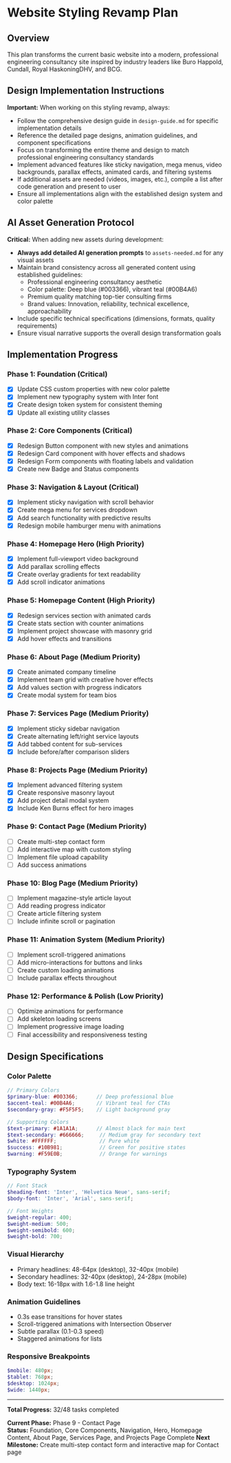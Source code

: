 # Website Styling Revamp Plan

## Overview
This plan transforms the current basic website into a modern, professional engineering consultancy site inspired by industry leaders like Buro Happold, Cundall, Royal HaskoningDHV, and BCG.

## Design Implementation Instructions
**Important:** When working on this styling revamp, always:
- Follow the comprehensive design guide in `design-guide.md` for specific implementation details
- Reference the detailed page designs, animation guidelines, and component specifications  
- Focus on transforming the entire theme and design to match professional engineering consultancy standards
- Implement advanced features like sticky navigation, mega menus, video backgrounds, parallax effects, animated cards, and filtering systems
- If additional assets are needed (videos, images, etc.), compile a list after code generation and present to user
- Ensure all implementations align with the established design system and color palette

## AI Asset Generation Protocol
**Critical:** When adding new assets during development:
- **Always add detailed AI generation prompts** to `assets-needed.md` for any visual assets
- Maintain brand consistency across all generated content using established guidelines:
  - Professional engineering consultancy aesthetic
  - Color palette: Deep blue (#003366), vibrant teal (#00B4A6)
  - Premium quality matching top-tier consulting firms
  - Brand values: Innovation, reliability, technical excellence, approachability
- Include specific technical specifications (dimensions, formats, quality requirements)
- Ensure visual narrative supports the overall design transformation goals

## Implementation Progress

### **Phase 1: Foundation (Critical)**
- [x] Update CSS custom properties with new color palette
- [x] Implement new typography system with Inter font
- [x] Create design token system for consistent theming
- [x] Update all existing utility classes

### **Phase 2: Core Components (Critical)**
- [x] Redesign Button component with new styles and animations
- [x] Redesign Card component with hover effects and shadows
- [x] Redesign Form components with floating labels and validation
- [x] Create new Badge and Status components

### **Phase 3: Navigation & Layout (Critical)**
- [x] Implement sticky navigation with scroll behavior
- [x] Create mega menu for services dropdown
- [x] Add search functionality with predictive results
- [x] Redesign mobile hamburger menu with animations

### **Phase 4: Homepage Hero (High Priority)**
- [x] Implement full-viewport video background
- [x] Add parallax scrolling effects
- [x] Create overlay gradients for text readability
- [x] Add scroll indicator animations

### **Phase 5: Homepage Content (High Priority)**
- [x] Redesign services section with animated cards
- [x] Create stats section with counter animations
- [x] Implement project showcase with masonry grid
- [x] Add hover effects and transitions

### **Phase 6: About Page (Medium Priority)**
- [x] Create animated company timeline
- [x] Implement team grid with creative hover effects
- [x] Add values section with progress indicators
- [x] Create modal system for team bios

### **Phase 7: Services Page (Medium Priority)**
- [x] Implement sticky sidebar navigation
- [x] Create alternating left/right service layouts
- [x] Add tabbed content for sub-services
- [x] Include before/after comparison sliders

### **Phase 8: Projects Page (Medium Priority)**
- [x] Implement advanced filtering system
- [x] Create responsive masonry layout
- [x] Add project detail modal system
- [x] Include Ken Burns effect for hero images

### **Phase 9: Contact Page (Medium Priority)**
- [ ] Create multi-step contact form
- [ ] Add interactive map with custom styling
- [ ] Implement file upload capability
- [ ] Add success animations

### **Phase 10: Blog Page (Medium Priority)**
- [ ] Implement magazine-style article layout
- [ ] Add reading progress indicator
- [ ] Create article filtering system
- [ ] Include infinite scroll or pagination

### **Phase 11: Animation System (Medium Priority)**
- [ ] Implement scroll-triggered animations
- [ ] Add micro-interactions for buttons and links
- [ ] Create custom loading animations
- [ ] Include parallax effects throughout

### **Phase 12: Performance & Polish (Low Priority)**
- [ ] Optimize animations for performance
- [ ] Add skeleton loading screens
- [ ] Implement progressive image loading
- [ ] Final accessibility and responsiveness testing

## Design Specifications

### **Color Palette**
```scss
// Primary Colors
$primary-blue: #003366;      // Deep professional blue
$accent-teal: #00B4A6;       // Vibrant teal for CTAs
$secondary-gray: #F5F5F5;    // Light background gray

// Supporting Colors
$text-primary: #1A1A1A;      // Almost black for main text
$text-secondary: #666666;     // Medium gray for secondary text
$white: #FFFFFF;              // Pure white
$success: #10B981;            // Green for positive states
$warning: #F59E0B;            // Orange for warnings
```

### **Typography System**
```scss
// Font Stack
$heading-font: 'Inter', 'Helvetica Neue', sans-serif;
$body-font: 'Inter', 'Arial', sans-serif;

// Font Weights
$weight-regular: 400;
$weight-medium: 500;
$weight-semibold: 600;
$weight-bold: 700;
```

### **Visual Hierarchy**
- Primary headlines: 48-64px (desktop), 32-40px (mobile)
- Secondary headlines: 32-40px (desktop), 24-28px (mobile)
- Body text: 16-18px with 1.6-1.8 line height

### **Animation Guidelines**
- 0.3s ease transitions for hover states
- Scroll-triggered animations with Intersection Observer
- Subtle parallax (0.1-0.3 speed)
- Staggered animations for lists

### **Responsive Breakpoints**
```scss
$mobile: 480px;
$tablet: 768px;
$desktop: 1024px;
$wide: 1440px;
```

---

**Total Progress:** 32/48 tasks completed

**Current Phase:** Phase 9 - Contact Page  
**Status:** Foundation, Core Components, Navigation, Hero, Homepage Content, About Page, Services Page, and Projects Page Complete
**Next Milestone:** Create multi-step contact form and interactive map for Contact page